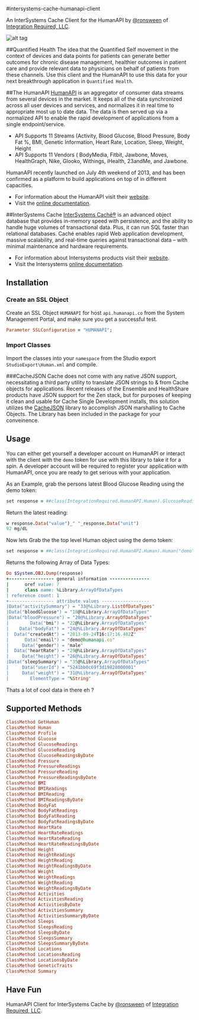 #intersystems-cache-humanapi-client

An InterSystems Cache Client for the HumanAPI by [@ronsween](http://twitter.com/#!/ronsween) of [Integration Required, LLC](http://www.integrationrequired.com).

![alt tag](https://raw.github.com/sween/intersystems-cache-humanapi-client/master/human-cache.png)

##Quantified Health
The idea that the Quantified Self movement in the context of devices and data points for patients can generate better outcomes for chronic disease management, healthier outcomes in patient care and provide relevant data to physicians on behalf of patients from these channels.  Use this client and the HumanAPI to use this data for your next breakthrough application in `Quantified Health`.


##The HumanAPI
[HumanAPI](http://www.humanapi.co) is an aggregator of consumer data streams from several devices in the market.  It keeps all of the data synchronized across all user devices and services, and normalizes it in real time to appropriate most up to date data.  The data is then served up via a normalized API to enable the rapid development of applications from a single endpoint/service.

* API Supports 11 Streams (Activity, Blood Glucose, Blood Pressure, Body Fat %, BMI, Genetic Information, Heart Rate, Location, Sleep, Weight, Height
* API Supports 11 Vendors ( BodyMedia, Fitbit, Jawbone, Moves, HealthGraph, Nike, Glooko, Withings, iHealth, 23andMe, and Jawbone. 

HumanAPI recently launched on July 4th weekend of 2013, and has been confirmed as a platform to build applications on top of in different capacities.

* For information about the HumanAPI visit their [website](http://www.humanapi.co).
* Visit the [online documentation](http://www.humanapi.co/docs).

##InterSystems Cache
[InterSystems Caché®](http://www.intersystems.com/cache/) is an advanced object database that provides in-memory speed with persistence, and the ability to handle huge volumes of transactional data. Plus, it can run SQL faster than relational databases. Caché enables rapid Web application development, massive scalability, and real-time queries against transactional data – with minimal maintenance and hardware requirements.

* For information about Intersystems products visit their [website](http://www.intersystems.com).
* Visit the Intersystems [online documentation](http://docs.intersystems.com/).


## Installation

### Create an SSL Object
Create an SSL Object `HUMANAPI` for host `api.humanapi.co` from the System Management Portal, and make sure you get a successful test.

``` ruby
Parameter SSLConfiguration = "HUMANAPI";
````

### Import Classes
Import the classes into your `namespace` from the Studio export `StudioExport\Human.xml` and compile.


###CacheJSON
Cache does not come with any native JSON support, necessitating a third party utility to translate JSON strings to & from Cache objects for applications.  Recent releases of the Ensemble and HealthShare products have JSON support for the Zen stack, but for purposes of keeping it clean and usable for Cache Single Development installs, this solution utilizes the [CacheJSON](https://github.com/PlanetCache/CacheJSON) library to accomplish JSON marshalling to Cache Objects.  The Library has been included in the package for your conveinence. 

## Usage

You can either get yourself a developer account on HumanAPI or interact with the client with the `demo` token for use with this library to take it for a spin.  A developer account will be required to register your application with HumanAPI, once you are ready to get serious with your application.

As an Example, grab the persons latest Blood Glucose Reading using the demo token:

```ruby
set response = ##class(IntegrationRequired.HumanAPI.Human).GlucoseReading("demo", "5241bb0f69f3d1982800044a")
````

Return the latest reading:

```ruby                                                      
w response.Data("value")_" "_response.Data("unit")
92 mg/dL
````

Now lets Grab the the top level Human object using the demo token:

``` ruby
set response = ##class(IntegrationRequired.HumanAPI.Human).Human("demo")
````
Returns the following Array of Data Types:
``` ruby
Do $System.OBJ.Dump(response)                                                       
+----------------- general information ---------------
|      oref value: 7
|      class name: %Library.ArrayOfDataTypes
| reference count: 1
+----------------- attribute values ------------------
|Data("activitySummary") = "33@%Library.ListOfDataTypes"
|Data("bloodGlucose") = "18@%Library.ArrayOfDataTypes"
|Data("bloodPressure") = "20@%Library.ArrayOfDataTypes"
|        Data("bmi") = "22@%Library.ArrayOfDataTypes"
|    Data("bodyFat") = "24@%Library.ArrayOfDataTypes"
|  Data("createdAt") = "2013-09-24T16:17:16.482Z"
|      Data("email") = "demo@humanapi.co"
|     Data("gender") = "male"
|  Data("heartRate") = "29@%Library.ArrayOfDataTypes"
|     Data("height") = "26@%Library.ArrayOfDataTypes"
|Data("sleepSummary") = "35@%Library.ArrayOfDataTypes"
|     Data("userId") = "5241bb0c69f3d19828000001"
|     Data("weight") = "31@%Library.ArrayOfDataTypes"
|        ElementType = "%String"
````

Thats a lot of cool data in there eh ?

## Supported Methods

```ruby
ClassMethod GetHuman
ClassMethod Human
ClassMethod Profile
ClassMethod Glucose
ClassMethod GlucoseReadings
ClassMethod GlucoseReading
ClassMethod GlucoseReadingsByDate
ClassMethod Pressure
ClassMethod PressureReadings
ClassMethod PressureReading
ClassMethod PressureReadingsByDate
ClassMethod BMI
ClassMethod BMIReadings
ClassMethod BMIReading
ClassMethod BMIReadingsByDate
ClassMethod BodyFat
ClassMethod BodyFatReadings
ClassMethod BodyFatReading
ClassMethod BodyFatReadingsByDate
ClassMethod HeartRate
ClassMethod HeartRateReadings
ClassMethod HeartRateReading
ClassMethod HeartRateReadingsByDate
ClassMethod Height
ClassMethod HeightReadings
ClassMethod HeightReading
ClassMethod HeightReadingsByDate
ClassMethod Weight
ClassMethod WeightReadings
ClassMethod WeightReading
ClassMethod WeightReadingsByDate
ClassMethod Activities
ClassMethod ActivitiesReading
ClassMethod ActivitiesByDate
ClassMethod ActivitiesSummary
ClassMethod ActivitiesSummaryByDate
ClassMethod Sleeps
ClassMethod SleepsReading
ClassMethod SleepsByDate
ClassMethod SleepsSummary
ClassMethod SleepsSummaryByDate
ClassMethod Locations
ClassMethod LocationsReading
ClassMethod LocationsByDate
ClassMethod GeneticTraits
ClassMethod Summary
````
## Have Fun

HumanAPI Client for InterSystems Cache by [@ronsween](http://twitter.com/#!/ronsween) of [Integration Required, LLC](http://www.integrationrequired.com).

